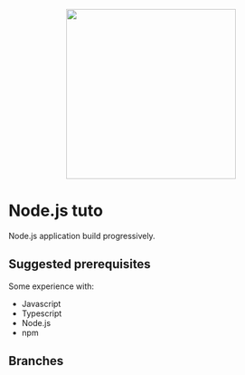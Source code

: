 <p align="center">
    <a href="https://nodejs.org/">
        <img src="https://upload.wikimedia.org/wikipedia/commons/d/d9/Node.js_logo.svg" heigth="300px" width="300px"/>
    </a>
</p>

# Node.js tuto

Node.js application build progressively.

## Suggested prerequisites

Some experience with:

- Javascript
- Typescript
- Node.js
- npm

## Branches
